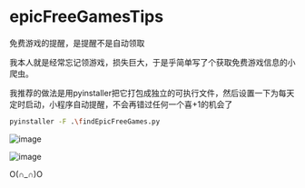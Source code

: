 # epicFreeGamesTips

免费游戏的提醒，是提醒不是自动领取


我本人就是经常忘记领游戏，损失巨大，于是乎简单写了个获取免费游戏信息的小爬虫。

我推荐的做法是用pyinstaller把它打包成独立的可执行文件，然后设置一下为每天定时启动，小程序自动提醒，不会再错过任何一个喜+1的机会了
```bash
pyinstaller -F .\findEpicFreeGames.py
```
![image](https://user-images.githubusercontent.com/79245908/158086337-dbe65c22-7266-4da5-8de6-371475c375dc.png)

![image](https://user-images.githubusercontent.com/79245908/159112962-a99f538a-b855-4bf9-a3a2-358befe59ff5.png)

O(∩_∩)O
